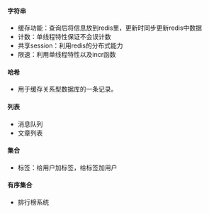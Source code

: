 #### 字符串
- 缓存功能：查询后将信息放到redis里，更新时同步更新redis中数据
- 计数：单线程特性保证不会误计数
- 共享session：利用redis的分布式能力
- 限速：利用单线程特性以及incr函数

#### 哈希
- 用于缓存关系型数据库的一条记录。

#### 列表
- 消息队列
- 文章列表

#### 集合
- 标签：给用户加标签，给标签加用户

#### 有序集合
- 排行榜系统
